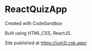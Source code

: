 # ReactQuizApp
Created with CodeSandbox

Built using HTML,CSS, ReactJS.

Site published at https://juin2i.csb.app/

